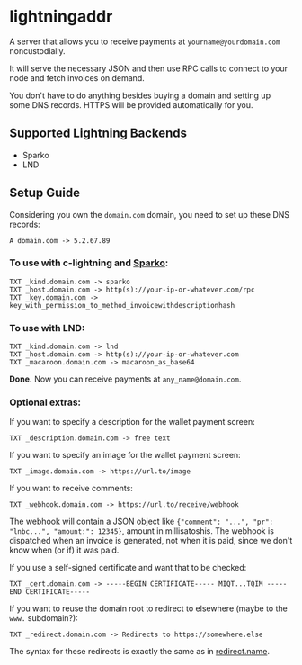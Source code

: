 # lightningaddr

A server that allows you to receive payments at `yourname@yourdomain.com` noncustodially.

It will serve the necessary JSON and then use RPC calls to connect to your node and fetch invoices on demand.

You don't have to do anything besides buying a domain and setting up some DNS records. HTTPS will be provided automatically for you.

## Supported Lightning Backends

  - Sparko
  - LND

## Setup Guide

Considering you own the `domain.com` domain, you need to set up these DNS records:

```
A domain.com -> 5.2.67.89
```

### To use with c-lightning and [Sparko](https://github.com/fiatjaf/sparko):
```
TXT _kind.domain.com -> sparko
TXT _host.domain.com -> http(s)://your-ip-or-whatever.com/rpc
TXT _key.domain.com -> key_with_permission_to_method_invoicewithdescriptionhash
```

### To use with LND:
```
TXT _kind.domain.com -> lnd
TXT _host.domain.com -> http(s)://your-ip-or-whatever.com
TXT _macaroon.domain.com -> macaroon_as_base64
```

**Done.** Now you can receive payments at `any_name@domain.com`.

### Optional extras:

If you want to specify a description for the wallet payment screen:
```
TXT _description.domain.com -> free text
```

If you want to specify an image for the wallet payment screen:
```
TXT _image.domain.com -> https://url.to/image
```

If you want to receive comments:
```
TXT _webhook.domain.com -> https://url.to/receive/webhook
```

The webhook will contain a JSON object like `{"comment": "...", "pr": "lnbc...", "amount:": 12345}`, amount in millisatoshis. The webhook is dispatched when an invoice is generated, not when it is paid, since we don't know when (or if) it was paid.

If you use a self-signed certificate and want that to be checked:
```
TXT _cert.domain.com -> -----BEGIN CERTIFICATE----- MIQT...TQIM -----END CERTIFICATE-----
```

If you want to reuse the domain root to redirect to elsewhere (maybe to the `www.` subdomain?):
```
TXT _redirect.domain.com -> Redirects to https://somewhere.else
```

The syntax for these redirects is exactly the same as in [redirect.name](http://redirect.name).
